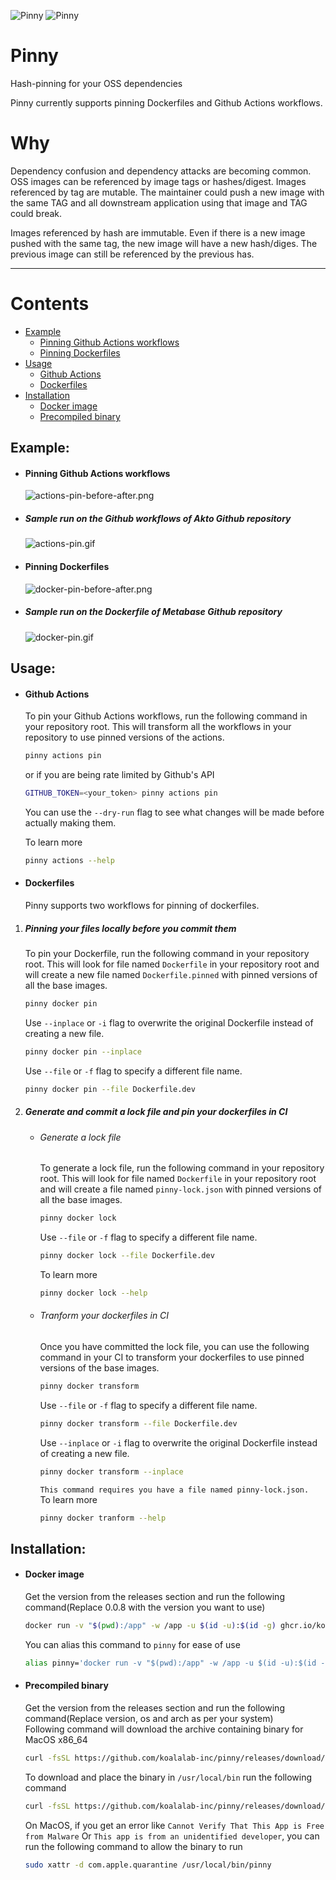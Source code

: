 ![Pinny](assets/imgs/pinny-header-light-1.png#gh-light-mode-only)
![Pinny](assets/imgs/pinny-header-dark.png#gh-dark-mode-only)
# Pinny

Hash-pinning for your OSS dependencies

Pinny currently supports pinning Dockerfiles and Github Actions workflows.


# Why

Dependency confusion and dependency attacks are becoming common. OSS images can be referenced by image tags or hashes/digest. 
Images referenced by tag are mutable. The maintainer could push a new image with the same TAG and all downstream application using that image and TAG could break.

Images referenced by hash are immutable. Even if there is a new image pushed with the same tag, the new image will have a new hash/diges. The previous image can still be referenced by the previous has.

<hr />

# Contents
* [Example](#example)
    * [Pinning Github Actions workflows](#pinning-github-actions-workflows)
    * [Pinning Dockerfiles](#pinning-dockerfiles)
* [Usage](#usage)
    * [Github Actions](#github-actions)
    * [Dockerfiles](#dockerfiles)
* [Installation](#installation)
    * [Docker image](#docker-image)
    * [Precompiled binary](#precompiled-binary)

## Example:
* #### Pinning Github Actions workflows
    ![actions-pin-before-after.png](assets/imgs/actions-pin-before-after.png)
* ##### Sample run on the Github workflows of Akto Github repository
    ![actions-pin.gif](assets/gifs/actions-pin.gif)

* #### Pinning Dockerfiles
    ![docker-pin-before-after.png](assets/imgs/docker-pin-before-after.png)
* ##### Sample run on the Dockerfile of Metabase Github repository
    ![docker-pin.gif](assets/gifs/docker-pin.gif)

## Usage:
* #### Github Actions
    To pin your Github Actions workflows, run the following command in your repository root. This will transform all the workflows in your repository to use pinned versions of the actions. 
    ```bash
    pinny actions pin
    ```
    or if you are being rate limited by Github's API
    ```bash
    GITHUB_TOKEN=<your_token> pinny actions pin
    ```
    You can use the `--dry-run` flag to see what changes will be made before actually making them.

    To learn more
    ```bash
    pinny actions --help
    ```

* #### Dockerfiles
    Pinny supports two workflows for pinning of dockerfiles.
1. ##### Pinning your files locally before you commit them
    To pin your Dockerfile, run the following command in your repository root. This will look for file named `Dockerfile` in your repository root and will create a new file named `Dockerfile.pinned` with pinned versions of all the base images.
    ```bash
    pinny docker pin
    ```
    Use `--inplace` or `-i` flag to overwrite the original Dockerfile instead of creating a new file.
    ```bash
    pinny docker pin --inplace
    ```
    Use `--file` or `-f` flag to specify a different file name.
    ```bash
    pinny docker pin --file Dockerfile.dev
    ```

1. ##### Generate and commit a lock file and pin your dockerfiles in CI
    * ###### Generate a lock file
        To generate a lock file, run the following command in your repository root. This will look for file named `Dockerfile` in your repository root and will create a file named `pinny-lock.json` with pinned versions of all the base images.
        ```bash
        pinny docker lock
        ```
        Use `--file` or `-f` flag to specify a different file name.
        ```bash
        pinny docker lock --file Dockerfile.dev
        ``` 
        
        To learn more
        ```bash
        pinny docker lock --help
        ```
    * ###### Tranform your dockerfiles in CI
        Once you have committed the lock file, you can use the following command in your CI to transform your dockerfiles to use pinned versions of the base images.
        ```bash
        pinny docker transform
        ```
        Use `--file` or `-f` flag to specify a different file name.
        ```bash
        pinny docker transform --file Dockerfile.dev
        ```
        Use `--inplace` or `-i` flag to overwrite the original Dockerfile instead of creating a new file.
        ```bash
        pinny docker transform --inplace
        ```
        `This command requires you have a file named pinny-lock.json.`<br/>
        To learn more
        ```bash
        pinny docker tranform --help
        ```

## Installation:
* #### Docker image
    Get the version from the releases section and run the following command(Replace 0.0.8 with the version you want to use)
    ```bash
    docker run -v "$(pwd):/app" -w /app -u $(id -u):$(id -g) ghcr.io/koalalab-inc/pinny:0.0.8 docker digest alpine:3.18
    ```
    You can alias this command to `pinny` for ease of use
    ```bash
    alias pinny='docker run -v "$(pwd):/app" -w /app -u $(id -u):$(id -g) ghcr.io/koalalab-inc/pinny:0.0.8'
    ```
* #### Precompiled binary
    Get the version from the releases section and run the following command(Replace version, os and arch as per your system)<br />
    Following command will download the archive containing binary for MacOS x86_64
    ```bash
    curl -fsSL https://github.com/koalalab-inc/pinny/releases/download/v0.0.8/pinny_Darwin_x86_64.tar.gz 
    ```

    To download and place the binary in `/usr/local/bin` run the following command
    ```bash
    curl -fsSL https://github.com/koalalab-inc/pinny/releases/download/v0.0.8/pinny_Darwin_x86_64.tar.gz | tar -xz -C "/usr/local/bin/" "pinny"
    ```

    On MacOS, if you get an error like `Cannot Verify That This App is Free from Malware` Or `This app is from an unidentified developer`, you can run the following command to allow the binary to run
    ```bash
    sudo xattr -d com.apple.quarantine /usr/local/bin/pinny
    ```
